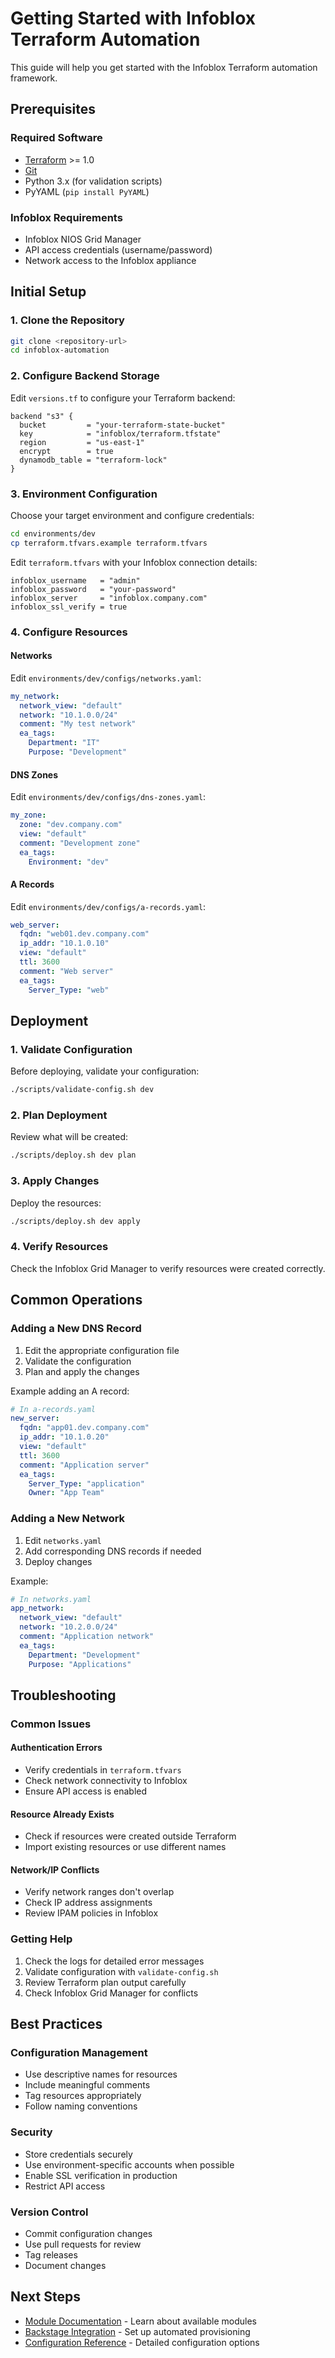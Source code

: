 # Getting Started with Infoblox Terraform Automation

This guide will help you get started with the Infoblox Terraform automation framework.

## Prerequisites

### Required Software
- [Terraform](https://www.terraform.io/) >= 1.0
- [Git](https://git-scm.com/)
- Python 3.x (for validation scripts)
- PyYAML (`pip install PyYAML`)

### Infoblox Requirements
- Infoblox NIOS Grid Manager
- API access credentials (username/password)
- Network access to the Infoblox appliance

## Initial Setup

### 1. Clone the Repository
```bash
git clone <repository-url>
cd infoblox-automation
```

### 2. Configure Backend Storage
Edit `versions.tf` to configure your Terraform backend:

```hcl
backend "s3" {
  bucket         = "your-terraform-state-bucket"
  key            = "infoblox/terraform.tfstate"
  region         = "us-east-1"
  encrypt        = true
  dynamodb_table = "terraform-lock"
}
```

### 3. Environment Configuration
Choose your target environment and configure credentials:

```bash
cd environments/dev
cp terraform.tfvars.example terraform.tfvars
```

Edit `terraform.tfvars` with your Infoblox connection details:
```hcl
infoblox_username   = "admin"
infoblox_password   = "your-password"
infoblox_server     = "infoblox.company.com"
infoblox_ssl_verify = true
```

### 4. Configure Resources

#### Networks
Edit `environments/dev/configs/networks.yaml`:
```yaml
my_network:
  network_view: "default"
  network: "10.1.0.0/24"
  comment: "My test network"
  ea_tags:
    Department: "IT"
    Purpose: "Development"
```

#### DNS Zones
Edit `environments/dev/configs/dns-zones.yaml`:
```yaml
my_zone:
  zone: "dev.company.com"
  view: "default"
  comment: "Development zone"
  ea_tags:
    Environment: "dev"
```

#### A Records
Edit `environments/dev/configs/a-records.yaml`:
```yaml
web_server:
  fqdn: "web01.dev.company.com"
  ip_addr: "10.1.0.10"
  view: "default"
  ttl: 3600
  comment: "Web server"
  ea_tags:
    Server_Type: "web"
```

## Deployment

### 1. Validate Configuration
Before deploying, validate your configuration:
```bash
./scripts/validate-config.sh dev
```

### 2. Plan Deployment
Review what will be created:
```bash
./scripts/deploy.sh dev plan
```

### 3. Apply Changes
Deploy the resources:
```bash
./scripts/deploy.sh dev apply
```

### 4. Verify Resources
Check the Infoblox Grid Manager to verify resources were created correctly.

## Common Operations

### Adding a New DNS Record
1. Edit the appropriate configuration file
2. Validate the configuration
3. Plan and apply the changes

Example adding an A record:
```yaml
# In a-records.yaml
new_server:
  fqdn: "app01.dev.company.com"
  ip_addr: "10.1.0.20"
  view: "default"
  ttl: 3600
  comment: "Application server"
  ea_tags:
    Server_Type: "application"
    Owner: "App Team"
```

### Adding a New Network
1. Edit `networks.yaml`
2. Add corresponding DNS records if needed
3. Deploy changes

Example:
```yaml
# In networks.yaml
app_network:
  network_view: "default"
  network: "10.2.0.0/24"
  comment: "Application network"
  ea_tags:
    Department: "Development"
    Purpose: "Applications"
```

## Troubleshooting

### Common Issues

#### Authentication Errors
- Verify credentials in `terraform.tfvars`
- Check network connectivity to Infoblox
- Ensure API access is enabled

#### Resource Already Exists
- Check if resources were created outside Terraform
- Import existing resources or use different names

#### Network/IP Conflicts
- Verify network ranges don't overlap
- Check IP address assignments
- Review IPAM policies in Infoblox

### Getting Help

1. Check the logs for detailed error messages
2. Validate configuration with `validate-config.sh`
3. Review Terraform plan output carefully
4. Check Infoblox Grid Manager for conflicts

## Best Practices

### Configuration Management
- Use descriptive names for resources
- Include meaningful comments
- Tag resources appropriately
- Follow naming conventions

### Security
- Store credentials securely
- Use environment-specific accounts when possible
- Enable SSL verification in production
- Restrict API access

### Version Control
- Commit configuration changes
- Use pull requests for review
- Tag releases
- Document changes

## Next Steps

- [Module Documentation](modules.md) - Learn about available modules
- [Backstage Integration](backstage.md) - Set up automated provisioning
- [Configuration Reference](configuration.md) - Detailed configuration options
